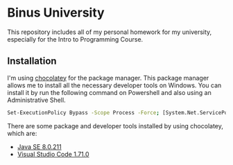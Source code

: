 # Binus University

This repository includes all of my personal homework for my university, especially for the Intro to Programming Course.

## Installation

I'm using [chocolatey](https://chocolatey.org/install) for the package manager. This package manager allows me to install all the necessary developer tools on Windows. You can install it by run the following command on Powershell and also using an Administrative Shell.

```bash
Set-ExecutionPolicy Bypass -Scope Process -Force; [System.Net.ServicePointManager]::SecurityProtocol = [System.Net.ServicePointManager]::SecurityProtocol -bor 3072; iex ((New-Object System.Net.WebClient).DownloadString('https://community.chocolatey.org/install.ps1'))
```

There are some package and developer tools installed by using chocolatey, which are:
- [Java SE 8.0.211](https://community.chocolatey.org/packages/jdk8)
- [Visual Studio Code 1.71.0](https://community.chocolatey.org/packages/vscode)